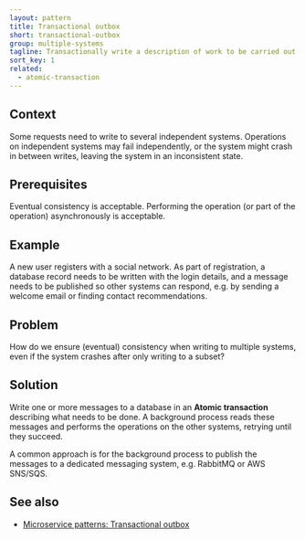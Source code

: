 ```yaml
---
layout: pattern
title: Transactional outbox
short: transactional-outbox
group: multiple-systems
tagline: Transactionally write a description of work to be carried out later
sort_key: 1
related:
  - atomic-transaction
---
```


## Context

Some requests need to write to several independent systems. Operations on independent systems may fail independently, or the system might crash in between writes, leaving the system in an inconsistent state.

## Prerequisites

Eventual consistency is acceptable. Performing the operation (or part of the operation) asynchronously is acceptable.

## Example

A new user registers with a social network. As part of registration, a database record needs to be written with the login details, and a message needs to be published so other systems can respond, e.g. by sending a welcome email or finding contact recommendations.

## Problem

How do we ensure (eventual) consistency when writing to multiple systems, even if the system crashes after only writing to a subset?

## Solution

Write one or more messages to a database in an **Atomic transaction** describing what needs to be done. A background process reads these messages and performs the operations on the other systems, retrying until they succeed.

A common approach is for the background process to publish the messages to a dedicated messaging system, e.g. RabbitMQ or AWS SNS/SQS.

## See also

- [Microservice patterns: Transactional outbox](https://microservices.io/patterns/data/transactional-outbox.html)
